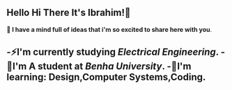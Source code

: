 ## Hello Hi There It's Ibrahim!🤗
**🌟 I have a mind full of ideas that i'm so excited to share here with you**.

-⚡I'm currently studying *Electrical Engineering*.
-🏅I'm A student at *Benha University*.
-🌱I'm learning: Design,Computer Systems,Coding.
-
<!--
**Ibrhim-Wael/Ibrhim-Wael** is a ✨ _special_ ✨ repository because its `README.md` (this file) appears on your GitHub profile.

Here are some ideas to get you started:

- 🔭 I’m currently working on ...
- 🌱 I’m currently learning ...
- 👯 I’m looking to collaborate on ...
- 🤔 I’m looking for help with ...
- 💬 Ask me about ...
- 📫 How to reach me: ...
- 😄 Pronouns: ...
- ⚡ Fun fact: ...
-->
